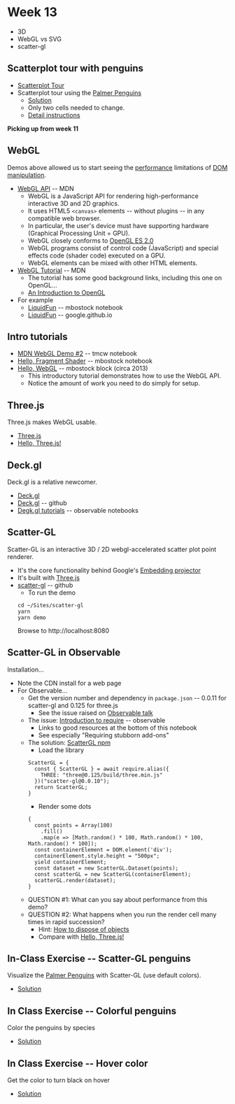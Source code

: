 
# Week 13

* 3D
* WebGL vs SVG
* scatter-gl

## Scatterplot tour with penguins

* [Scatterplot Tour](https://observablehq.com/@d3/scatterplot-tour)
* Scatterplot tour using the [Palmer Penguins](https://github.com/allisonhorst/palmerpenguins#palmerpenguins-)
  * [Solution](https://observablehq.com/d/e6569c4e3860e806)
  * Only two cells needed to change.
  * [Detail instructions](./zoom.md)

**Picking up from week 11**

## WebGL

Demos above allowed us to start seeing the 
[performance](https://developer.mozilla.org/en-US/docs/Web/Performance) limitations of 
[DOM manipulation](https://developer.mozilla.org/en-US/docs/Learn/JavaScript/Client-side_web_APIs/Manipulating_documents).

* [WebGL API](https://developer.mozilla.org/en-US/docs/Web/API/WebGL_API) -- MDN
  * WebGL is a JavaScript API for rendering high-performance interactive 3D and 2D graphics.
  * It uses HTML5 `<canvas>` elements -- without plugins -- in any compatible web browser.
  * In particular, the user's device must have supporting hardware (Graphical Processing Unit = GPU).
  * WebGL closely conforms to [OpenGL ES 2.0](https://en.wikipedia.org/wiki/OpenGL_ES)
  * WebGL programs consist of control code (JavaScript) and special effects code (shader code) executed on a GPU. 
  * WebGL elements can be mixed with other HTML elements.
* [WebGL Tutorial](https://developer.mozilla.org/en-US/docs/Web/API/WebGL_API/Tutorial) -- MDN
  * The tutorial has some good background links, including this one on OpenGL...
  * [An Introduction to OpenGL](https://duriansoftware.com/joe/an-intro-to-modern-opengl.-table-of-contents)
* For example
  * [LiquidFun](https://observablehq.com/@mbostock/liquidfun?collection=@observablehq/webgl) -- mbostock notebook
  * [LiquidFun](http://google.github.io/liquidfun/) -- google.github.io

## Intro tutorials

* [MDN WebGL Demo #2](https://observablehq.com/@tmcw/mdn-webgl-demo-2?collection=@observablehq/webgl) -- tmcw notebook
* [Hello, Fragment Shader](https://observablehq.com/@mbostock/hello-fragment-shader) -- mbostock notebook
* [Hello, WebGL](https://bl.ocks.org/mbostock/5440492) -- mbostock block (circa 2013)
  * This introductory tutorial demonstrates how to use the WebGL API.
  * Notice the amount of work you need to do simply for setup.

## Three.js

Three.js makes WebGL usable.

* [Three.js](https://threejs.org/)
* [Hello, Three.js!](https://observablehq.com/@mbostock/hello-three-js)

## Deck.gl

Deck.gl is a relative newcomer.

* [Deck.gl](http://deck.gl)
* [Deck.gl](https://github.com/visgl/deck.gl) -- github
* [Degk.gl tutorials](https://observablehq.com/@pessimistress/deck-gl-tutorial) -- observable notebooks

## Scatter-GL

Scatter-GL is an interactive 3D / 2D webgl-accelerated scatter plot point renderer.

* It's the core functionality behind Google's [Embedding projector](http://projector.tensorflow.org/)
* It's built with [Three.js](https://threejs.org/)
* [scatter-gl](https://github.com/PAIR-code/scatter-gl#scattergl) -- github
  * To run the demo
  ```
  cd ~/Sites/scatter-gl
  yarn
  yarn demo
  ```
  Browse to http://localhost:8080

## Scatter-GL in Observable

Installation...

* Note the CDN install for a web page
* For Observable...
  * Get the version number and dependency in `package.json` -- 0.0.11 for scatter-gl and 0.125 for three.js
    * See the issue raised on [Observable talk](https://talk.observablehq.com/t/help-loading-library-scattergl/2730)
  * The issue: [Introduction to require](https://observablehq.com/@observablehq/require) -- observable
    * Links to good resources at the bottom of this notebook
    * See especially "Requiring stubborn add-ons"
  * The solution: [ScatterGL npm](https://observablehq.com/d/b768018727ec3939)
    * Load the library
    ```
    ScatterGL = {
      const { ScatterGL } = await require.alias({
        THREE: "three@0.125/build/three.min.js"
      })("scatter-gl@0.0.10");
      return ScatterGL;
    }
    ```
    * Render some dots
    ```
    {
      const points = Array(100)
        .fill()
        .map(e => [Math.random() * 100, Math.random() * 100, Math.random() * 100]);
      const containerElement = DOM.element('div');
      containerElement.style.height = "500px";
      yield containerElement;
      const dataset = new ScatterGL.Dataset(points);
      const scatterGL = new ScatterGL(containerElement);
      scatterGL.render(dataset);
    }
    ```
  * QUESTION #1: What can you say about performance from this demo?
  * QUESTION #2: What happens when you run the render cell many times in rapid succession?
    * Hint: [How to dispose of objects](https://threejs.org/docs/#manual/en/introduction/How-to-dispose-of-objects)
    * Compare with [Hello, Three.js!](https://observablehq.com/@mbostock/hello-three-js)

## In-Class Exercise -- Scatter-GL penguins

Visualize the [Palmer Penguins](https://github.com/allisonhorst/palmerpenguins#palmerpenguins-) with Scatter-GL (use default colors).

* [Solution](./scattergl.md)

## In Class Exercise -- Colorful penguins

Color the penguins by species

* [Solution](./scattergl.md#exercise-2----colorful-penguins)

## In Class Exercise -- Hover color

Get the color to turn black on hover

* [Solution](./scattergl.md#exercise-3----change-color-on-hover)

